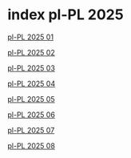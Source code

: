 # index pl-PL 2025

<a href="./01">pl-PL 2025 01</a>

<a href="./02">pl-PL 2025 02</a>

<a href="./03">pl-PL 2025 03</a>

<a href="./04">pl-PL 2025 04</a>

<a href="./05">pl-PL 2025 05</a>

<a href="./06">pl-PL 2025 06</a>

<a href="./07">pl-PL 2025 07</a>

<a href="./08">pl-PL 2025 08</a>
